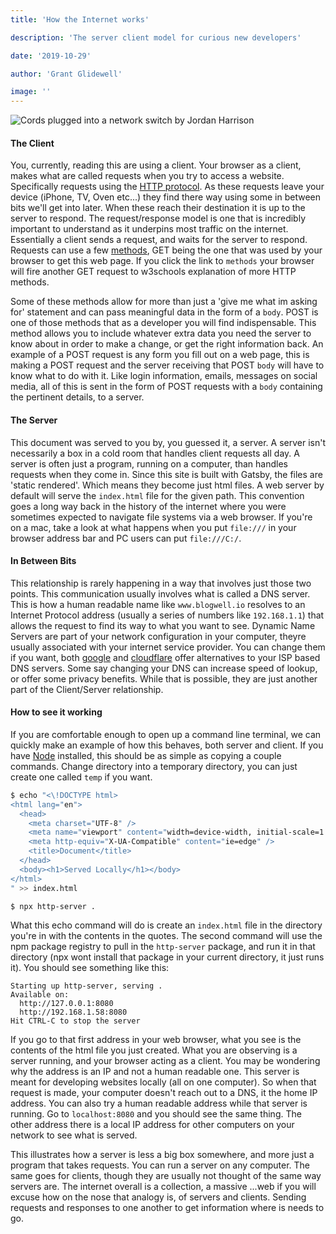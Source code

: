 ```yaml
---
title: 'How the Internet works'

description: 'The server client model for curious new developers'

date: '2019-10-29'

author: 'Grant Glidewell'

image: ''
---
```


![Cords plugged into a network switch by Jordan Harrison](https://images.unsplash.com/photo-1544197150-b99a580bb7a8?ixlib=rb-1.2.1&ixid=eyJhcHBfaWQiOjEyMDd9&auto=format&fit=crop&w=2550&q=80)

#### The Client

You, currently, reading this are using a client. Your browser as a client, makes what are called requests when you try to access a website. Specifically requests using the [HTTP protocol](https://developer.mozilla.org/en-US/docs/Web/HTTP/Overview). As these requests leave your device (iPhone, TV, Oven etc...) they find there way using some in between bits we'll get into later. When these reach their destination it is up to the server to respond. The request/response model is one that is incredibly important to understand as it underpins most traffic on the internet. Essentially a client sends a request, and waits for the server to respond. Requests can use a few [methods](https://www.w3schools.com/tags/ref_httpmethods.asp), GET being the one that was used by your browser to get this web page. If you click the link to `methods` your browser will fire another GET request to w3schools explanation of more HTTP methods.

Some of these methods allow for more than just a 'give me what im asking for' statement and can pass meaningful data in the form of a `body`. POST is one of those methods that as a developer you will find indispensable. This method allows you to include whatever extra data you need the server to know about in order to make a change, or get the right information back. An example of a POST request is any form you fill out on a web page, this is making a POST request and the server receiving that POST `body` will have to know what to do with it. Like login information, emails, messages on social media, all of this is sent in the form of POST requests with a `body` containing the pertinent details, to a server.

#### The Server

This document was served to you by, you guessed it, a server. A server isn't necessarily a box in a cold room that handles client requests all day. A server is often just a program, running on a computer, than handles requests when they come in. Since this site is built with Gatsby, the files are 'static rendered'. Which means they become just html files. A web server by default will serve the `index.html` file for the given path. This convention goes a long way back in the history of the internet where you were sometimes expected to navigate file systems via a web browser. If you're on a mac, take a look at what happens when you put `file:///` in your browser address bar and PC users can put `file:///C:/`.

#### In Between Bits

This relationship is rarely happening in a way that involves just those two points. This communication usually involves what is called a DNS server. This is how a human readable name like `www.blogwell.io` resolves to an Internet Protocol address (usually a series of numbers like `192.168.1.1`) that allows the request to find its way to what you want to see. Dynamic Name Servers are part of your network configuration in your computer, theyre usually associated with your internet service provider. You can change them if you want, both [google](https://developers.google.com/speed/public-dns) and [cloudflare](https://blog.cloudflare.com/announcing-1111/) offer alternatives to your ISP based DNS servers. Some say changing your DNS can increase speed of lookup, or offer some privacy benefits. While that is possible, they are just another part of the Client/Server relationship.

#### How to see it working

If you are comfortable enough to open up a command line terminal, we can quickly make an example of how this behaves, both server and client. If you have [Node](https://nodejs.org/) installed, this should be as simple as copying a couple commands. Change directory into a temporary directory, you can just create one called `temp` if you want.

```bash
$ echo "<\!DOCTYPE html>
<html lang="en">
  <head>
    <meta charset="UTF-8" />
    <meta name="viewport" content="width=device-width, initial-scale=1.0" />
    <meta http-equiv="X-UA-Compatible" content="ie=edge" />
    <title>Document</title>
  </head>
  <body><h1>Served Locally</h1></body>
</html>
" >> index.html

$ npx http-server .

```

What this echo command will do is create an `index.html` file in the directory you're in with the contents in the quotes. The second command will use the npm package registry to pull in the `http-server` package, and run it in that directory (npx wont install that package in your current directory, it just runs it). You should see something like this:

```
Starting up http-server, serving .
Available on:
  http://127.0.0.1:8080
  http://192.168.1.58:8080
Hit CTRL-C to stop the server
```

If you go to that first address in your web browser, what you see is the contents of the html file you just created. What you are observing is a server running, and your browser acting as a client. You may be wondering why the address is an IP and not a human readable one. This server is meant for developing websites locally (all on one computer). So when that request is made, your computer doesn't reach out to a DNS, it the home IP address. You can also try a human readable address while that server is running. Go to `localhost:8080` and you should see the same thing. The other address there is a local IP address for other computers on your network to see what is served.

This illustrates how a server is less a big box somewhere, and more just a program that takes requests. You can run a server on any computer. The same goes for clients, though they are usually not thought of the same way servers are. The internet overall is a collection, a massive ...web if you will excuse how on the nose that analogy is, of servers and clients. Sending requests and responses to one another to get information where is needs to go.
